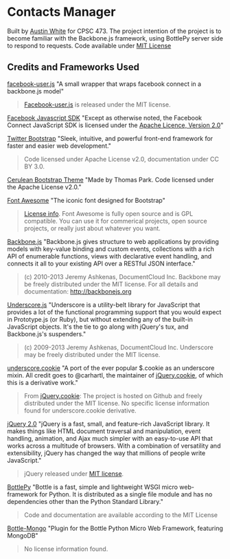 # Contacts Manager

Built by [Austin White](http://www.github.com/AustinW) for CPSC 473. The project intention of the project is to become familiar with the Backbone.js framework, using BottlePy server side to respond to requests. Code available under [MIT License](https://github.com/AustinW/contact-manager/blob/master/license.md)

## Credits and Frameworks Used

[facebook-user.js](https://github.com/fabrik42/facebook-user.js) "A small wrapper that wraps facebook connect in a backbone.js model"
> [Facebook-user.js](https://github.com/fabrik42/facebook-user.js#license) is released under the MIT license.

[Facebook Javascript SDK](https://github.com/facebook/connect-js) "Except as otherwise noted, the Facebook Connect JavaScript SDK is licensed under the [Apache Licence, Version 2.0](http://www.apache.org/licenses/LICENSE-2.0.html)"

[Twitter Bootstrap](http://twitter.github.io/bootstrap/) "Sleek, intuitive, and powerful front-end framework for faster and easier web development."
> Code licensed under Apache License v2.0, documentation under CC BY 3.0.

[Cerulean Bootstrap Theme](http://bootswatch.com/cerulean/) "Made by Thomas Park. Code licensed under the Apache License v2.0."

[Font Awesome](http://fortawesome.github.io/Font-Awesome/) "The iconic font designed for Bootstrap"
> [License info](http://fortawesome.github.io/Font-Awesome/license/). Font Awesome is fully open source and is GPL compatible. You can use it for commerical projects, open source projects, or really just about whatever you want.

[Backbone.js](http://backbonejs.org/) "Backbone.js gives structure to web applications by providing models with key-value binding and custom events, collections with a rich API of enumerable functions, views with declarative event handling, and connects it all to your existing API over a RESTful JSON interface."
> (c) 2010-2013 Jeremy Ashkenas, DocumentCloud Inc.
Backbone may be freely distributed under the MIT license.
For all details and documentation:
http://backbonejs.org

[Underscore.js](http://underscorejs.org/) "Underscore is a utility-belt library for JavaScript that provides a lot of the functional programming support that you would expect in Prototype.js (or Ruby), but without extending any of the built-in JavaScript objects. It's the tie to go along with jQuery's tux, and Backbone.js's suspenders."
> (c) 2009-2013 Jeremy Ashkenas, DocumentCloud Inc.
Underscore may be freely distributed under the MIT license.

[underscore.cookie](https://github.com/wookiehangover/underscore.cookie) "A port of the ever popular $.cookie as an underscore mixin. All credit goes to @carhartl, the maintainer of [jQuery.cookie](https://github.com/carhartl/jquery-cookie), of which this is a derivative work."
> From [jQuery.cookie](https://github.com/carhartl/jquery-cookie): The project is hosted on Github and freely distributed under the MIT license. No specific license information found for underscore.cookie derivative.

[jQuery 2.0](http://jquery.com/) "jQuery is a fast, small, and feature-rich JavaScript library. It makes things like HTML document traversal and manipulation, event handling, animation, and Ajax much simpler with an easy-to-use API that works across a multitude of browsers. With a combination of versatility and extensibility, jQuery has changed the way that millions of people write JavaScript."
> jQuery released under [MIT license](https://jquery.org/license/).

[BottlePy](http://bottlepy.org/docs/dev/) "Bottle is a fast, simple and lightweight WSGI micro web-framework for Python. It is distributed as a single file module and has no dependencies other than the Python Standard Library."
> Code and documentation are available according to the MIT License

[Bottle-Mongo](https://github.com/fdouetteau/bottle-mongodb-plugin) "Plugin for the Bottle Python Micro Web Framework, featuring MongoDB"
> No license information found.